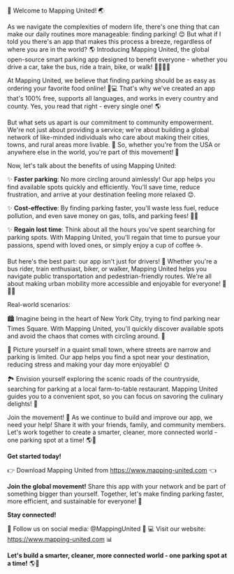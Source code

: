 🎉 Welcome to Mapping United! 🌏

As we navigate the complexities of modern life, there's one thing that can make our daily routines more manageable: finding parking! 😊 But what if I told you there's an app that makes this process a breeze, regardless of where you are in the world? 🌎 Introducing Mapping United, the global open-source smart parking app designed to benefit everyone - whether you drive a car, take the bus, ride a train, bike, or walk! 🚴‍♀️🚌🛬

At Mapping United, we believe that finding parking should be as easy as ordering your favorite food online! 🍔💻 That's why we've created an app that's 100% free, supports all languages, and works in every country and county. Yes, you read that right - every single one! 🌎

But what sets us apart is our commitment to community empowerment. We're not just about providing a service; we're about building a global network of like-minded individuals who care about making their cities, towns, and rural areas more livable. 💪 So, whether you're from the USA or anywhere else in the world, you're part of this movement! 🌟

Now, let's talk about the benefits of using Mapping United:

✨ **Faster parking**: No more circling around aimlessly! Our app helps you find available spots quickly and efficiently. You'll save time, reduce frustration, and arrive at your destination feeling more relaxed 😊.

✨ **Cost-effective**: By finding parking faster, you'll waste less fuel, reduce pollution, and even save money on gas, tolls, and parking fees! 🚗💸

✨ **Regain lost time**: Think about all the hours you've spent searching for parking spots. With Mapping United, you'll regain that time to pursue your passions, spend with loved ones, or simply enjoy a cup of coffee ☕️.

But here's the best part: our app isn't just for drivers! 🚗 Whether you're a bus rider, train enthusiast, biker, or walker, Mapping United helps you navigate public transportation and pedestrian-friendly routes. We're all about making urban mobility more accessible and enjoyable for everyone! 🚌🚶‍♀️

Real-world scenarios:

🏙️ Imagine being in the heart of New York City, trying to find parking near Times Square. With Mapping United, you'll quickly discover available spots and avoid the chaos that comes with circling around. 👥

🌳 Picture yourself in a quaint small town, where streets are narrow and parking is limited. Our app helps you find a spot near your destination, reducing stress and making your day more enjoyable! 🌞

🏞️ Envision yourself exploring the scenic roads of the countryside, searching for parking at a local farm-to-table restaurant. Mapping United guides you to a convenient spot, so you can focus on savoring the culinary delights! 🍴

Join the movement! 🎉 As we continue to build and improve our app, we need your help! Share it with your friends, family, and community members. Let's work together to create a smarter, cleaner, more connected world - one parking spot at a time! 🌎💪

**Get started today!**

👉 Download Mapping United from https://www.mapping-united.com 👈

**Join the global movement!** Share this app with your network and be part of something bigger than yourself. Together, let's make finding parking faster, more efficient, and sustainable for everyone! 🌟

**Stay connected!**

📱 Follow us on social media: @MappingUnited 💬
💻 Visit our website: https://www.mapping-united.com 📊

**Let's build a smarter, cleaner, more connected world - one parking spot at a time!** 🌎💪